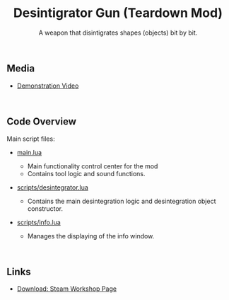 <h1 align="center"> Desintigrator Gun (Teardown Mod) </h1>
<p align="center">A weapon that disintigrates shapes (objects) bit by bit.</p>

<br>

## Media
* [Demonstration Video](https://www.youtube.com/watch?v=_lC_RJ8JVnw)

<br>
  
## Code Overview
Main script files:
* [main.lua](https://github.com/cheejins/Teardown-Mod---Desintigrator-Gun/blob/main/main.lua)
  * Main functionality control center for the mod
  * Contains tool logic and sound functions.
  
* [scripts/desintegrator.lua](https://github.com/cheejins/Teardown-Mod---Desintigrator-Gun/blob/main/scripts/desintegrator.lua)
  * Contains the main desintegration logic and desintegration object constructor.
  
* [scripts/info.lua](https://github.com/cheejins/Teardown-Mod---Desintigrator-Gun/blob/main/scripts/info.lua)
  * Manages the displaying of the info window.

<br>

## Links
* [Download: Steam Workshop Page](https://steamcommunity.com/sharedfiles/filedetails/?id=2526115498) 
